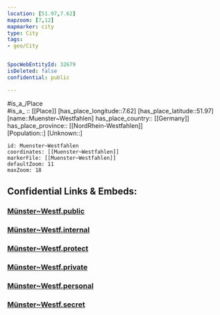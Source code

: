 ```yaml
---
location: [51.97,7.62] 
mapzoom: [7,12] 
mapmarker: city 
type: City
tags:
- geo/City


SpocWebEntityId: 32679
isDeleted: false
confidential: public

---
```

#is_a_/Place  
#is_a_ :: [[Place]] 
[has_place_longitude::7.62] 
[has_place_latitude::51.97] 
[name::Muenster~Westfahlen] 
has_place_country:: [[Germany]]  
has_place_province:: [[NordRhein-Westfahlen]]  
[Population::] 
[Unknown::] 


```leaflet
id: Muenster~Westfahlen
coordinates: [[Muenster~Westfahlen]] 
markerFile: [[Muenster~Westfahlen]] 
defaultZoom: 11 
maxZoom: 18
```


## Confidential Links & Embeds: 

### [Münster~Westf.public](/_public/\Earth\Continent\Europe\Europe~Central\Germany\Germany~West\Nordrhein-Westfalen\counties~NWMünster~Westf.public.md) 

### [Münster~Westf.internal](/_internal/\Earth\Continent\Europe\Europe~Central\Germany\Germany~West\Nordrhein-Westfalen\counties~NWMünster~Westf.internal.md) 

### [Münster~Westf.protect](/_protect/\Earth\Continent\Europe\Europe~Central\Germany\Germany~West\Nordrhein-Westfalen\counties~NWMünster~Westf.protect.md) 

### [Münster~Westf.private](/_private/\Earth\Continent\Europe\Europe~Central\Germany\Germany~West\Nordrhein-Westfalen\counties~NWMünster~Westf.private.md) 

### [Münster~Westf.personal](/_personal/\Earth\Continent\Europe\Europe~Central\Germany\Germany~West\Nordrhein-Westfalen\counties~NWMünster~Westf.personal.md) 

### [Münster~Westf.secret](/_secret/\Earth\Continent\Europe\Europe~Central\Germany\Germany~West\Nordrhein-Westfalen\counties~NWMünster~Westf.secret.md)

